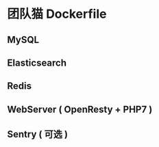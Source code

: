 团队猫 Dockerfile
==============================


## MySQL

## Elasticsearch

## Redis

## WebServer  ( OpenResty + PHP7 )

## Sentry ( 可选 )

